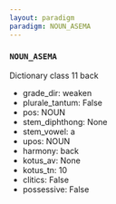 ```yaml
---
layout: paradigm
paradigm: NOUN_ASEMA
---
```

### ` NOUN_ASEMA `

Dictionary class 11 back
* grade_dir: weaken
* plurale_tantum: False
* pos: NOUN
* stem_diphthong: None
* stem_vowel: a
* upos: NOUN
* harmony: back
* kotus_av: None
* kotus_tn: 10
* clitics: False
* possessive: False
